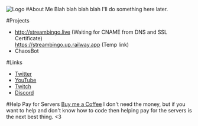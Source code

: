 ![Logo](https://cdn.discordapp.com/attachments/1013489547419590759/1041910144797245450/hiHelloIcon.png)
#About Me
Blah blah blah blah I'll do something here later.

#Projects
- http://streambingo.live (Waiting for CNAME from DNS and SSL Certificate) <br>
  https://streambingo.up.railway.app (Temp link)
- ChaosBot

#Links
- [Twitter](https://twitter.com/BearTheCoder)
- [YouTube](https://www.youtube.com/channel/UCWg8LAQk6NLQfj4Wr3zImKA)
- [Twitch](https://www.twitch.tv/bearthecoder)
- [Discord](https://discord.gg/DuMJjretE2)

#Help Pay for Servers
[Buy me a Coffee](https://www.buymeacoffee.com/bearthecoder) 
I don't need the money, but if you want to help and don't know how to code then helping pay for the servers is the next best thing. <3

